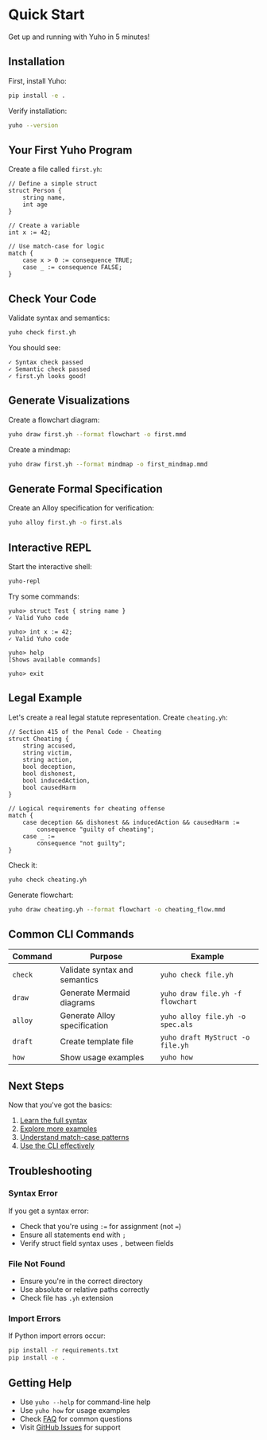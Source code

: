 # Quick Start

Get up and running with Yuho in 5 minutes!

## Installation

First, install Yuho:

```bash
pip install -e .
```

Verify installation:

```bash
yuho --version
```

## Your First Yuho Program

Create a file called `first.yh`:

```yh
// Define a simple struct
struct Person {
    string name,
    int age
}

// Create a variable
int x := 42;

// Use match-case for logic
match {
    case x > 0 := consequence TRUE;
    case _ := consequence FALSE;
}
```

## Check Your Code

Validate syntax and semantics:

```bash
yuho check first.yh
```

You should see:
```
✓ Syntax check passed
✓ Semantic check passed
✓ first.yh looks good!
```

## Generate Visualizations

Create a flowchart diagram:

```bash
yuho draw first.yh --format flowchart -o first.mmd
```

Create a mindmap:

```bash
yuho draw first.yh --format mindmap -o first_mindmap.mmd
```

## Generate Formal Specification

Create an Alloy specification for verification:

```bash
yuho alloy first.yh -o first.als
```

## Interactive REPL

Start the interactive shell:

```bash
yuho-repl
```

Try some commands:

```
yuho> struct Test { string name }
✓ Valid Yuho code

yuho> int x := 42;
✓ Valid Yuho code

yuho> help
[Shows available commands]

yuho> exit
```

## Legal Example

Let's create a real legal statute representation. Create `cheating.yh`:

```yh
// Section 415 of the Penal Code - Cheating
struct Cheating {
    string accused,
    string victim,
    string action,
    bool deception,
    bool dishonest,
    bool inducedAction,
    bool causedHarm
}

// Logical requirements for cheating offense
match {
    case deception && dishonest && inducedAction && causedHarm :=
        consequence "guilty of cheating";
    case _ :=
        consequence "not guilty";
}
```

Check it:

```bash
yuho check cheating.yh
```

Generate flowchart:

```bash
yuho draw cheating.yh --format flowchart -o cheating_flow.mmd
```

## Common CLI Commands

| Command | Purpose | Example |
|---------|---------|---------|
| `check` | Validate syntax and semantics | `yuho check file.yh` |
| `draw` | Generate Mermaid diagrams | `yuho draw file.yh -f flowchart` |
| `alloy` | Generate Alloy specification | `yuho alloy file.yh -o spec.als` |
| `draft` | Create template file | `yuho draft MyStruct -o file.yh` |
| `how` | Show usage examples | `yuho how` |

## Next Steps

Now that you've got the basics:

1. [Learn the full syntax](../language/syntax.md)
2. [Explore more examples](../examples/criminal-law.md)
3. [Understand match-case patterns](../language/match-case.md)
4. [Use the CLI effectively](../cli/commands.md)

## Troubleshooting

### Syntax Error

If you get a syntax error:

- Check that you're using `:=` for assignment (not `=`)
- Ensure all statements end with `;`
- Verify struct field syntax uses `,` between fields

### File Not Found

- Ensure you're in the correct directory
- Use absolute or relative paths correctly
- Check file has `.yh` extension

### Import Errors

If Python import errors occur:

```bash
pip install -r requirements.txt
pip install -e .
```

## Getting Help

- Use `yuho --help` for command-line help
- Use `yuho how` for usage examples
- Check [FAQ](../about/faq.md) for common questions
- Visit [GitHub Issues](https://github.com/gongahkia/yuho/issues) for support


